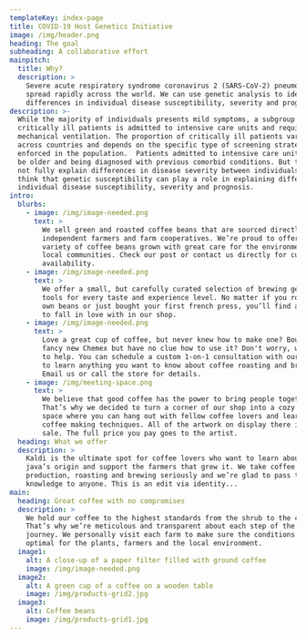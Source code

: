 ```yaml
---
templateKey: index-page
title: COVID-19 Host Genetics Initiative
image: /img/header.png
heading: The goal
subheading: A collaborative effort
mainpitch:
  title: Why?
  description: >
    Severe acute respiratory syndrome coronavirus 2 (SARS-CoV-2) pneumonia has
    spread rapidly across the world. We can use genetic analysis to identify
    differences in individual disease susceptibility, severity and prognosis.
description: >-
  While the majority of individuals presents mild symptoms, a subgroup of
  critically ill patients is admitted to intensive care units and requires
  mechanical ventilation. The proportion of critically ill patients varies
  across countries and depends on the specific type of screening strategy
  enforced in the population.  Patients admitted to intensive care units tend to
  be older and being diagnosed with previous comorbid conditions. But this does
  not fully explain differences in disease severity between individuals.  We
  think that genetic susceptibility can play a role in explaining differences in
  individual disease susceptibility, severity and prognosis.
intro:
  blurbs:
    - image: /img/image-needed.png
      text: >
        We sell green and roasted coffee beans that are sourced directly from
        independent farmers and farm cooperatives. We’re proud to offer a
        variety of coffee beans grown with great care for the environment and
        local communities. Check our post or contact us directly for current
        availability.
    - image: /img/image-needed.png
      text: >
        We offer a small, but carefully curated selection of brewing gear and
        tools for every taste and experience level. No matter if you roast your
        own beans or just bought your first french press, you’ll find a gadget
        to fall in love with in our shop.
    - image: /img/image-needed.png
      text: >
        Love a great cup of coffee, but never knew how to make one? Bought a
        fancy new Chemex but have no clue how to use it? Don't worry, we’re here
        to help. You can schedule a custom 1-on-1 consultation with our baristas
        to learn anything you want to know about coffee roasting and brewing.
        Email us or call the store for details.
    - image: /img/meeting-space.png
      text: >
        We believe that good coffee has the power to bring people together.
        That’s why we decided to turn a corner of our shop into a cozy meeting
        space where you can hang out with fellow coffee lovers and learn about
        coffee making techniques. All of the artwork on display there is for
        sale. The full price you pay goes to the artist.
  heading: What we offer
  description: >
    Kaldi is the ultimate spot for coffee lovers who want to learn about their
    java’s origin and support the farmers that grew it. We take coffee
    production, roasting and brewing seriously and we’re glad to pass that
    knowledge to anyone. This is an edit via identity...
main:
  heading: Great coffee with no compromises
  description: >
    We hold our coffee to the highest standards from the shrub to the cup.
    That’s why we’re meticulous and transparent about each step of the coffee’s
    journey. We personally visit each farm to make sure the conditions are
    optimal for the plants, farmers and the local environment.
  image1:
    alt: A close-up of a paper filter filled with ground coffee
    image: /img/image-needed.png
  image2:
    alt: A green cup of a coffee on a wooden table
    image: /img/products-grid2.jpg
  image3:
    alt: Coffee beans
    image: /img/products-grid1.jpg
---
```

